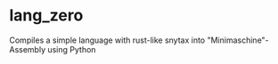 # lang_zero
Compiles a simple language with rust-like snytax into "Minimaschine"-Assembly using Python
